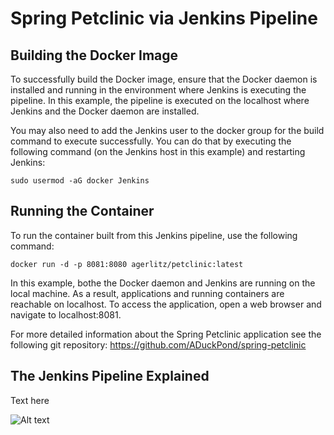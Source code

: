 # Spring Petclinic via Jenkins Pipeline

## Building the Docker Image

To successfully build the Docker image, ensure that the Docker daemon is installed and running in the environment where Jenkins is executing the pipeline. In this example, the pipeline is executed on the localhost where Jenkins and the Docker daemon are installed.

You may also need to add the Jenkins user to the docker group for the build command to execute successfully. You can do that by executing the following command (on the Jenkins host in this example) and restarting Jenkins:

```sudo usermod -aG docker Jenkins```

## Running the Container

To run the container built from this Jenkins pipeline, use the following command:

```docker run -d -p 8081:8080 agerlitz/petclinic:latest```

In this example, bothe the Docker daemon and Jenkins are running on the local machine. As a result, applications and running containers are reachable on localhost. To access the application, open a web browser and navigate to localhost:8081.

For more detailed information about the Spring Petclinic application see the following git repository:
<https://github.com/ADuckPond/spring-petclinic>

## The Jenkins Pipeline Explained

Text here

![Alt text](./jenkinsPipeline.jpg)